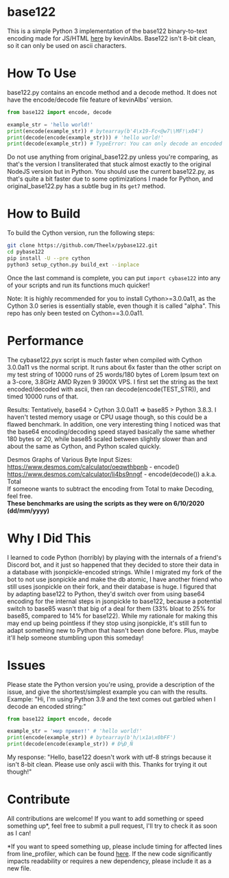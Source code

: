 # base122
This is a simple Python 3 implementation of the base122 binary-to-text encoding made for JS/HTML [here](https://github.com/kevinAlbs/Base122) by kevinAlbs. Base122 isn't 8-bit clean, so it can only be used on ascii characters.

# How To Use
base122.py contains an encode method and a decode method. It does not have the encode/decode file feature of kevinAlbs' version.
```py
from base122 import encode, decode

example_str = 'hello world!'
print(encode(example_str)) # bytearray(b'4\x19-Fc<@w7\\MF!\x04')
print(decode(encode(example_str))) # 'hello world!'
print(decode(example_str)) # TypeError: You can only decode an encoded string!
```
Do not use anything from original_base122.py unless you're comparing, as that's the version I transliterated that stuck almost exactly to the original NodeJS version but in Python.
You should use the current base122.py, as that's quite a bit faster due to some optimizations I made for Python, and original_base122.py has a subtle bug in its `get7` method.

# How to Build
To build the Cython version, run the following steps:
```bash
git clone https://github.com/Theelx/pybase122.git
cd pybase122
pip install -U --pre cython
python3 setup_cython.py build_ext --inplace
```
Once the last command is complete, you can put `import cybase122` into any of your scripts and run its functions much quicker!

Note: It is highly recommended for you to install Cython>=3.0.0a11, as the Cython 3.0 series is essentially stable, even though it is called "alpha". This repo has only been tested on Cython==3.0.0a11.

# Performance
The cybase122.pyx script is much faster when compiled with Cython 3.0.0a11 vs the normal script. It runs about 6x faster than the other script on my test string of 10000 runs of 25 words/180 bytes of Lorem Ipsum text on a 3-core, 3.8GHz AMD Ryzen 9 3900X VPS. I first set the string as the text encoded/decoded with ascii, then ran decode(encode(TEST_STR)), and timed 10000 runs of that.

Results:
Tentatively, base64 > Cython 3.0.0a11 => base85 > Python 3.8.3. I haven't tested memory usage or CPU usage though, so this could be a flawed benchmark. In addition, one very interesting thing I noticed was that the base64 encoding/decoding speed stayed basically the same whether 180 bytes or 20, while base85 scaled between slightly slower than and about the same as Cython, and Python scaled quickly.

Desmos Graphs of Various Byte Input Sizes:  
https://www.desmos.com/calculator/oeqwthbpnb - encode()  
https://www.desmos.com/calculator/li4bs9nngf - encode(decode()) a.k.a. Total  
If someone wants to subtract the encoding from Total to make Decoding, feel free.  
**These benchmarks are using the scripts as they were on 6/10/2020 (dd/mm/yyyy)**

# Why I Did This
I learned to code Python (horribly) by playing with the internals of a friend's Discord bot, and it just so happened that they decided to store their data in a database with jsonpickle-encoded strings. While I migrated my fork of the bot to not use jsonpickle and make the db atomic, I have another friend who still uses jsonpickle on their fork, and their database is huge. I figured that by adapting base122 to Python, they'd switch over from using base64 encoding for the internal steps in jsonpickle to base122, because a potential switch to base85 wasn't that big of a deal for them (33% bloat to 25% for base85, compared to 14% for base122).
While my rationale for making this may end up being pointless if they stop using jsonpickle, it's still fun to adapt something new to Python that hasn't been done before. Plus, maybe it'll help someone stumbling upon this someday!

# Issues
Please state the Python version you're using, provide a description of the issue, and give the shortest/simplest example you can with the results.
Example:
"Hi, I'm using Python 3.9 and the text comes out garbled when I decode an encoded string:"
```py
from base122 import encode, decode

example_str = 'мир привет!' # 'hello world!'
print(encode(example_str)) # bytearray(b'h/\x1a\x0bFF')
print(decode(encode(example_str)) # Ð¼Ð¸Ñ
```

My response:
"Hello, base122 doesn't work with utf-8 strings because it isn't 8-bit clean. Please use only ascii with this. Thanks for trying it out though!"

# Contribute
All contributions are welcome! If you want to add something or speed something up*, feel free to submit a pull request, I'll try to check it as soon as I can!

*If you want to speed something up, please include timing for affected lines from line_profiler, which can be found [here](https://github.com/Theelx/line_profiler). If the new code significantly impacts readability or requires a new dependency, please include it as a new file.
